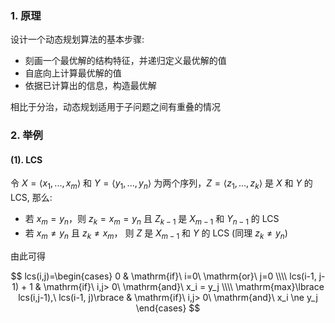 ### 1. 原理

设计一个动态规划算法的基本步骤:

-   刻画一个最优解的结构特征，并递归定义最优解的值
-   自底向上计算最优解的值
-   依据已计算出的信息，构造最优解

相比于分治，动态规划适用于子问题之间有重叠的情况

### 2. 举例

#### (1). LCS

令 $X=\langle x_1, ..., x_m\rangle$ 和 $Y=\langle y_1, ...,y_n \rangle$ 为两个序列，$Z=\langle z_1, ... ,z_k \rangle$ 是 $X$ 和 $Y$ 的 LCS, 那么:

-   若 $x_m = y_n$，则 $z_k = x_m = y_n$ 且 $Z_{k-1}$ 是 $X_{m-1}$ 和 $Y_{n-1}$ 的 LCS
-   若 $x_m \ne y_n$ 且 $z_k \ne x_m$， 则 $Z$ 是 $X_{m-1}$ 和 $Y$ 的 LCS (同理 $z_k \ne y_n$)

由此可得

$$
lcs(i,j)=\begin{cases}
0 & \mathrm{if}\ i=0\ \mathrm{or}\ j=0 \\\\
lcs(i-1, j-1) + 1 & \mathrm{if}\ i,j> 0\ \mathrm{and}\ x_i = y_j \\\\
\mathrm{max}\lbrace lcs(i,j-1),\ lcs(i-1, j)\rbrace & \mathrm{if}\ i,j> 0\ \mathrm{and}\ x_i \ne y_j
\end{cases}
$$
